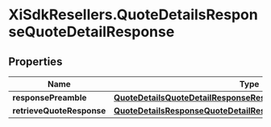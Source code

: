 # XiSdkResellers.QuoteDetailsResponseQuoteDetailResponse

## Properties

Name | Type | Description | Notes
------------ | ------------- | ------------- | -------------
**responsePreamble** | [**QuoteDetailsQuoteDetailResponseResponsePreamble**](QuoteDetailsQuoteDetailResponseResponsePreamble.md) |  | [optional] 
**retrieveQuoteResponse** | [**QuoteDetailsResponseQuoteDetailResponseRetrieveQuoteResponse**](QuoteDetailsResponseQuoteDetailResponseRetrieveQuoteResponse.md) |  | [optional] 



